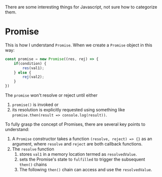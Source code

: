 There are some interesting things for Javascript, not sure how to categorize them.

# Promise
This is how I understand `Promise`.
When we create a `Promise` object in this way:
```javascript
const promise = new Promise((res, rej) => {
    if(condition) {
        res(val1);
    } else {
        rej(val2);
    }
})
```
The `promise` won't resolve or reject until either 
1. `promise()` is invoked or 
2. its resolution is explicitly requested using something like `promise.then(result => console.log(result))`.

To fully grasp the concept of Promises, there are several key points to understand:
1. A `Promise` constructor takes a function `(resolve, reject) => {}` as an argument, where `resolve` and `reject` are both callback functions.
2. The `resolve` function
   1. stores `val1` in a memory location termed as `resolvedValue`.
   2. sets the Promise's state to `fulfilled` to trigger the subsequent `then()` chains
   3. The following `then()` chain can access and use the `resolvedValue`.